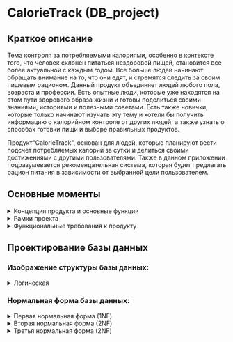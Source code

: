 # CalorieTrack (DB_project)

## Краткое описание
Тема контроля за потребляемыми калориями, особенно в контексте того, что человек склонен питаться нездоровой пищей, становится все более актуальной с каждым годом. Все больше людей начинают обращать внимание на то, что они едят, и стремятся следить за своим пищевым рационом. Данный продукт объединяет людей любого пола, возраста и профессии. Есть опытные люди, которые уже находятся на этом пути здорового образа жизни и готовы поделиться своими знаниями, историями и полезными советами. Есть также новички, которые только начинают изучать эту тему и хотели бы получить информацию о калорийном контроле от других людей, а также узнать о способах готовки пищи и выборе правильных продуктов.

Продукт"CalorieTrack", основан для людей, которые планируют вести подсчет потребляемых калорий за сутки и делиться своими достижениями с другими пользователями. Также в данном приложении подразумевается рекомендательная система, которая будет предлагать рацион питания в зависимости от выбранной цели пользователем.


## Основные моменты
<details>
  <summary>Концепция продукта и основные функции</summary>
  
  Приложение создается для людей, увлеченных темой подсчета калорий и ведения здорового образа жизни - от новичков, которые только собираются начать путь в отслеживании потребляемых калорий, до профи, которые уже находятся давно в теме правильного питания. Данный продукт будет закрывать несколько потребностей людей:

  1. Поделиться собственным опытом с другими людьми.
  2. Показать свои достижения связанные с тематикой правильного питания.
  3. Просмотр рецептов, которые будут показаны в зависимости от выбранной цели человека.

  Концепция предлагает три основных принципиально различающихся вида взаимодействия с продуктом. Первый - размещение информации (публикация постов), второй - просмотр информации, размещенной другими пользователями и третий - подсчет потребляемых калорий и просмотр рекомендательных рецептов.

  Основные функции, реализуемые в продукте:

  1. Создание собственного профиля
  2. Публикация поста от своего имени
  3. Поиск размещенных постов по конкретным фильтрам
  4. Ввод потребляемых продуктов за сутки
  5. Просмотр статистики за сутки
  6. Добавление/удаление конкретных блюд в категорию "избранное"
  7. Изменение информации о пользователе
  
</details>

<details>
  <summary>Рамки проекта</summary>
  
  Must do:
  1. Регистрация пользователя
  2. Сброс пароля
  3. Добавление блюд для конкретного приема пищи
  4. Добавлени/удаление продукта из категории "избранное"
  5. Изменение информации о пользователе
  6. Удаление аккаунта
  7. Возможность разлогиниться с приложения
  8. Публикация постов
  9. Просмотр постов других пользователей
  
  Should do:
  1. Отмечание поста как понравившегося
  2. Просмотр рекомендательных рецептов
  
</details>


<details>
  <summary> Функциональные требования к продукту </summary>  

1. Продукт должен позволить пользователю зарегистрироваться в системе
   - Пользователь нажимает кнопку "Registration" после чего открывается новое окно с полями для ввода
   - Пользователь заполняет все поля. Все поля кроме поля "Goal" являются обязательными к заполнению
     - Username
     - Password
     - Age
     - Sex
     - Weight
     - Height
     - Goal (Данное поле является необязательным к заполнению)
   - Пользователь нажимает кнопку "Register". После этого все введенные пользователем данные вносятся в БД
  
2. Продукт должен позволить пользователю сбросить пароль
   - Пользователь нажимает на кнопку "Reset password"
   - Вводит имя пользователя, у которого надо сменить пароль
   - Подтверждает личность
   - Вводит новый пароль
   - Нажимает на кнопку "Reset". После этого для данного пользователя обновляется пароль в БД

3. Продукт должен позволить пользователю авторизоваться в приложении
   - Пользователь заполняет два обязательных поля
     - Username
     - Password
   - Пользователь нажимает кнопку "Authorization".
     - Если были введены верные данные, то система авторизовывает пользователя и открывается окно "Diary"
     - Если был введен неверное имя пользователя (username), то система выдает ошибку: "Неверное имя пользователя или пароль" и не авторизовывает пользователя в системе
     - Если был введен неверный пароль (password), то система выдает ошибку: "Неверное имя пользователя или пароль" и не авторизовывает пользователя в системе
     - Если хотя бы одно поле осталось пустым, то система не авторизовывает пользователя в системе и выдает ошибку: "Все поля должны быть заполнены"
  
4. Продукт должен позволить пользователю вести учет потребляемых калорий за сутки
   - Система должна позволить пользователю добавлять продукты к каждому приему пищи
   - Для добавления продукта для конкретного приема пищи пользователь должен:
     - Находиться на экране "Diary"
     - Нажать на кнопку подходящего приема пищи ("Breakfast", "Lunch", "Dinner")
     - Ввести в поисковую строку продукт, который он хочет добавить
     - Выбрать подходящий продукт
     - Нажать на кнопку "Add to diet"
       
   - Система должна позволить пользователю добавить продукт в категорию "избранное"
   - Для добавления продукта в категорию избранное пользователь должен:
     - Находиться на экране "Favourites"
     - Ввести в поисковую строку продукт, который он хочет добавить
     - Выбрать подходящий продукт
     - Нажать на кнопку "Add to favourites"
       
   - Система должна позволить пользователю удалять продукты с категории "избранное"
   - Для удаления продукта из категории избранное пользователь должен:
     - Находиться на экране "Favourites"
     - Нажать на кнопку "favourite list"
     - Выбрать подходящий продукт
     - Нажать на кнопку "Delete"
    
  5. Продукт должен позволить пользователю посмотреть статистику за сутки
     - Система должна позволить пользователю посмотреть статистику по потребленным калориям за сутки
       - Пользователь должен находиться на окне "Reports"
       - Нажимает кнопку "Calories"
       - Открывается страница со статистикой по потребленным калориям за сутки
         - На данной странице должно отображаться среднее кол-во потребленных калорий за 1 прием пищи
         - Кол-во калорий потребленных за конкретный прием пищи.
         - Также должно отображаться процентное кол-во потребленных калорий за конкретный прием пищи
     - Система должна позволить пользователю посмотреть статистику по БЖУ за сутки
     - Пользователь должен находиться на окне "Reports"
       - Нажимает кнопку "Macros"
       - Открывается страница со статистикой по БЖУ за сутки
         - На данной странице должно отображаться среднее кол-во потребленных белков, жиров и углеводов за 1 прием пищи
         - Кол-во потребленных белков, жиров и углеводов за конкретный прием пищи
         - Также должно отображаться процентное кол-во потребленных потребленных белков, жиров и углеводов за конкретный прием пищи
           
  6. Продукт должен позволить пользователю изменять информацию о себе
     - Пользователь находится в разделе "Me"
       - На данной странице отображается вся информация пользователя, которую он вводил в момент регистрации в системе, за исключением пароля
       - Также есть кнопки:
         - "Change account info"
         - "Delete account"
         - "Log out"
     - Пользователь нажимает на кнопку "Change account info"
       - Открывается новое окно, со всей информацией пользователя, которую он вводил в момент регистрации в системе, за исключением пароля
       - Пользователь может изменить любое поле с информацией
         - Все поля кроме поля "Goal" являются обязательными к заполнению
       - Пользователь нажимает на кнопку "Confirm". После этого система обновляет для данного пользователя все измененные поля
  7. Продукт должен позволить пользователю удалить свой аккаунт и разлогиниться в системе
     - Пользователь находится в разделе "Me"
     - Пользователь нажимает на кнопку "Delete account"
       - Система деавторизовывает пользователя 
       - Система удаляет данные пользователя из БД
     - Пользователь нажимает на кнопку "Log out"
       - Система деавторизовывает пользователя
         
       
</details>

## Проектирование базы данных
### Изображение структуры базы данных:

<details>
  <summary>Логическая</summary>
  
  ![](https://github.com/i1uh4/DB_project/blob/main/Структура%20БД.png)
</details>

### Нормальная форма базы данных:

<details>
  <summary>Первая нормальная форма (1NF)</summary>
  
  Чтобы таблица находилась в 1NF, надо чтобы каждый кортеж содержал только одно значение для каждого из атрибутов
  
  - Таблица "account" находится в первой начальной форме, так как выполняется условие
    - В атрибуте 'id' хранится только id аккаунта, который является целым числом
    - В атрибуте 'username' хранится одно целое слово, которое задается пользователем
    - В атрибуте 'password' хранится пароль пользователя, который не содержит в себе пробелов
      
  - Таблица "user" находится в первой начальной форме, так как выполняется условие
    - В атрибуте 'id' хранится только id пользователя, который является целым положительным числом
    - В атрибуте 'account_id' хранится только id аккаунта, который является целым положительным числом
    - В атрибуте 'gender' хранится одно целое слово (female или male), которое пользователь выбирает при регистрации
    - В атрибуте 'age' хранится возраст пользователя, который не содержит в себе пробелов и представляет из себя одно целое положительное число
    - В атрибуте 'weight' хранится вес пользователя, который не содержит в себе пробелов и представляет из себя одно целое положительное число
    - В атрибуте 'height' хранится рост пользователя, который не содержит в себе пробелов и представляет из себя одно целое положительное число
    - В атрибуте 'goal' хранится цель пользователя. Данный атрибут представляет из себя текст, который пользователь может изменить
      
  - Таблица "user_statistic" находится в первой начальной форме, так как выполняется условие
    - В атрибуте 'id' хранится только id полученной статистики, который является целым положительным числом
    - В атрибуте 'user_id' хранится только id пользователя, который является целым положительным числом
    - В атрибуте 'calories_intake' хранится одно целое положительное число
    - В атрибуте 'fats_intake' хранится одно целое положительное число
    - В атрибуте 'carbohydrates_intake' хранится одно целое положительное число
    - В атрибуте 'kilocalories_intake' хранится одно целое положительное число
    - В атрибуте 'weight_loss' хранится одно целое положительное число
    - В атрибуте 'date' хранится дата полученной статистики
      
  - Таблица "favourite" находится в первой начальной форме, так как выполняется условие
    - В атрибуте 'id' хранится одно целое положительное число
    - В атрибуте 'user_id' хранится только id пользователя, который является целым числом
    - В атрибуте 'product_id' хранится одно целое положительное число являющееся id продукта
      
  - Таблица "product" находится в первой начальной форме, так как выполняется условие
    - В атрибуте 'id' хранится только id продукта, который является целым числом
    - В атрибуте 'name' хранится одно слово - название продукта
    - В атрибуте 'proteins' хранится одно целое положительное число - количество белков в данном продукте
    - В атрибуте 'fats' хранится одно целое положительное число - количество жиров в данном продукте
    - В атрибуте 'carbohydrates' хранится одно целое положительное число - количество углеводов в данном продукте
    - В атрибуте 'kilocalories' хранится одно целое положительное число - количество килокалорий в данном продукте
      
  - Таблица "meal" находится в первой начальной форме, так как выполняется условие
    - В атрибуте 'id' хранится только id приема пищи, который является целым числом
    - В атрибуте 'user_id' хранится только id пользователя, который является целым числом
    - В атрибуте 'meal_type' хранится одно слово - название приема пищи (breakfast, lunch, dinner)
    - В атрибуте 'date' хранится дата конкретного приема пищи
    - В атрибуте 'kilocalories' хранится одно целое положительное число - количество килокалорий за конкретный прием пищи
    - В атрибуте 'proteins' хранится одно целое положительное число - количество белков за конкретный прием пищи
    - В атрибуте 'fats' хранится одно целое положительное число - количество жиров за конкретный прием пищи
    - В атрибуте 'carbohydrates' хранится одно целое положительное число - углеводов килокалорий за конкретный прием пищи  
</details>

<details>
  <summary>Вторая нормальная форма (2NF)</summary>
  Чтобы таблица находилась во второй нормальной форме, надо чтобы таблица находилась в первой нормальной форме и все неключевые столбцы таблицы зависели от полного первичного ключа (в случае если он составной)

  В каждой таблице нашей базы данных существует не составной первичный ключ, от которого зависят все столбцы таблицы, поэтому все таблицы базы данных находятся во второй нормальной форме
</details>

<details>
  <summary>Третья нормальная форма (2NF)</summary>
  Чтобы таблица находилась в третьей нормальной форме, надо чтобы таблица находилась во второй нормальной форме и отсутствовали транзитивные зависимости

  В каждой таблице нашей базы данных существует не составной первичный ключ, от которого зависят все столбцы таблицы, поэтому все таблицы базы данных находятся во второй нормальной форме

  В наших таблицах, каждый неключевой столбец зависит только от первичного ключа своей таблицы и никаким образом не связан с другими столбцами таблицы, поэтому таблицы базы данных находятся в третьей нормальной форме.
</details>
